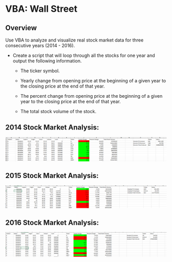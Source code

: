 # VBA: Wall Street

## Overview
Use VBA to analyze and visualize real stock market data for three consecutive years (2014 - 2016).

* Create a script that will loop through all the stocks for one year and output the following information.

  * The ticker symbol.

  * Yearly change from opening price at the beginning of a given year to the closing price at the end of that year.

  * The percent change from opening price at the beginning of a given year to the closing price at the end of that year.

  * The total stock volume of the stock.

## 2014 Stock Market Analysis:
![2014 Stock Market Data](Images/2014_change.png)

## 2015 Stock Market Analysis:
![2015 Stock Market Data](Images/2015_change.png)

## 2016 Stock Market Analysis:
![2016 Stock Market Data](Images/2016_change.png)


